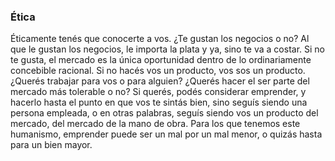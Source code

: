### Ética

Éticamente tenés que conocerte a vos. ¿Te gustan los negocios o no? Al que le gustan los negocios, le importa la plata y ya, sino te va a costar. Si no te gusta, el mercado es la única oportunidad dentro de lo ordinariamente concebible racional. Si no hacés vos un producto, vos sos un producto. ¿Querés trabajar para vos o para alguien? ¿Querés hacer el ser parte del mercado más tolerable o no? Si querés, podés considerar emprender, y hacerlo hasta el punto en que vos te sintás bien, sino seguís siendo una persona empleada, o en otras palabras, seguís siendo vos un producto del mercado, del mercado de la mano de obra. Para los que tenemos este humanismo, emprender puede ser un mal por un mal menor, o quizás hasta para un bien mayor.
